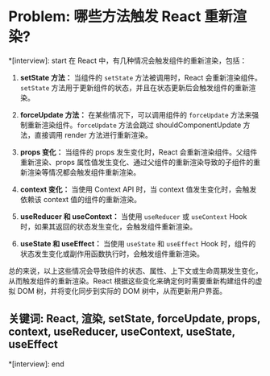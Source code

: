 # Problem: 哪些方法触发 React 重新渲染?

*[interview]: start
在 React 中，有几种情况会触发组件的重新渲染，包括：

1. **setState 方法：** 当组件的 `setState` 方法被调用时，React 会重新渲染组件。`setState` 方法用于更新组件的状态，并且在状态更新后会触发组件的重新渲染。

2. **forceUpdate 方法：** 在某些情况下，可以调用组件的 `forceUpdate` 方法来强制重新渲染组件。`forceUpdate` 方法会跳过 shouldComponentUpdate 方法，直接调用 render 方法进行重新渲染。

3. **props 变化：** 当组件的 props 发生变化时，React 会重新渲染组件。父组件重新渲染、props 属性值发生变化、通过父组件的重新渲染导致的子组件的重新渲染等情况都会触发组件重新渲染。

4. **context 变化：** 当使用 Context API 时，当 context 值发生变化时，会触发依赖该 context 值的组件的重新渲染。

5. **useReducer 和 useContext：** 当使用 `useReducer` 或 `useContext` Hook 时，如果其返回的状态发生变化，会触发组件重新渲染。

6. **useState 和 useEffect：** 当使用 `useState` 和 `useEffect` Hook 时，组件的状态发生变化或副作用函数执行时，会触发组件重新渲染。

总的来说，以上这些情况会导致组件的状态、属性、上下文或生命周期发生变化，从而触发组件的重新渲染。React 根据这些变化来确定何时需要重新构建组件的虚拟 DOM 树，并将变化同步到实际的 DOM 树中，从而更新用户界面。

## 关键词: React, 渲染, setState, forceUpdate, props, context, useReducer, useContext, useState, useEffect
*[interview]: end
